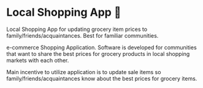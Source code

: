 # Local Shopping App 🛒
Local Shopping App for updating grocery item prices to family/friends/acquaintances. Best for familiar communities.

e-commerce Shopping Application.
Software is developed for communities that want to share the best prices for grocery products in local shopping markets with each other.

Main incentive to utilize application is to update sale items so family/friends/acquaintances know about the best prices for grocery items.

